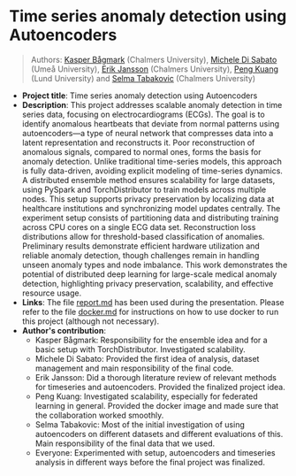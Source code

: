 # Time series anomaly detection using Autoencoders
> Authors: [Kasper Bågmark](https://research.chalmers.se/person/bagmark) (Chalmers University), [Michele Di Sabato](https://www.umu.se/en/staff/michele-di-sabato/) (Umeå University), [Erik Jansson](https://www.chalmers.se/en/persons/erikjans/) (Chalmers University), [Peng Kuang](https://portal.research.lu.se/en/persons/peng-kuang) (Lund University) and [Selma Tabakovic](https://www.chalmers.se/en/persons/selmat/) (Chalmers University)
* **Project title**: Time series anomaly detection using Autoencoders
* **Description**: This project addresses scalable anomaly detection in time series data, focusing on electrocardiograms (ECGs). The goal is to identify anomalous heartbeats that deviate from normal patterns using autoencoders—a type of neural network that compresses data into a latent representation and reconstructs it. Poor reconstruction of anomalous signals, compared to normal ones, forms the basis for anomaly detection. Unlike traditional time-series models, this approach is fully data-driven, avoiding explicit modeling of time-series dynamics. A distributed ensemble method ensures scalability for large datasets, using PySpark and TorchDistributor to train models across multiple nodes. This setup supports privacy preservation by localizing data at healthcare institutions and synchronizing model updates centrally. The experiment setup consists of partitioning data and distributing training across CPU cores on a single ECG data set. Reconstruction loss distributions allow for threshold-based classification of anomalies. Preliminary results demonstrate efficient hardware utilization and reliable anomaly detection, though challenges remain in handling unseen anomaly types and node imbalance. This work demonstrates the potential of distributed deep learning for large-scale medical anomaly detection, highlighting privacy preservation, scalability, and effective resource usage.
* **Links**: The file [report.md](report.md) has been used during the presentation. Please refer to the file [docker.md](docker.md) for instructions on how to use docker to run this project (although not necessary). 
* **Author's contribution**:
    - Kasper Bågmark: Responsibility for the ensemble idea and for a basic setup with TorchDistributor. Investigated scalability.
    - Michele Di Sabato: Provided the first idea of analysis, dataset management and main responsibility of the final code.
    - Erik Jansson: Did a thorough literature review of relevant methods for timeseries and autoencoders. Provided the finalized project idea.
    - Peng Kuang: Investigated scalability, especially for federated learning in general. Provided the docker image and made sure that the collaboration worked smoothly.
    - Selma Tabakovic: Most of the initial investigation of using autoencoders on different datasets and different evaluations of this. Main responsibility of the final data that we used.
    - Everyone: Experimented with setup, autoencoders and timeseries analysis in different ways before the final project was finalized. 
